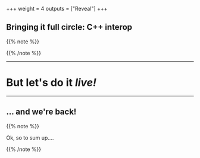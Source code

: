 +++
weight = 4
outputs = ["Reveal"]
+++

## Bringing it full circle: C++ interop

{{% note %}}

{{% /note %}}

---

# But let's do it _live!_

---

## ... and we're back!

{{% note %}}

Ok, so to sum up....

{{% /note %}}
